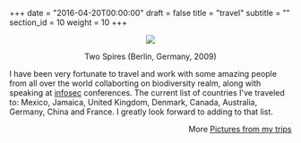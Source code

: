 +++
date = "2016-04-20T00:00:00"
draft = false
title = "travel"
subtitle = ""
section_id = 10
weight = 10
+++

<div align="center" alt="Two spires, Berlin, Germany" title="Two Spires, Berlin, Germany"><img src="img/travel.png">
    <cap class="photo-cap">
        <p class="cap">
            Two Spires (Berlin, Germany, 2009)
        </p>
    </cap>
</div>

I have been very fortunate to travel and work with some amazing people from all over the world collaborting on biodiversity realm, along with speaking at <a href="https://en.wikipedia.org/wiki/Information_security">infosec</a> conferences. The current list of countries I've traveled to: Mexico, Jamaica, United Kingdom, Denmark, Canada, Australia, Germany, China and France. I greatly look forward to adding to that list.

<div align="right">More <a href="https://secure.flickr.com/photos/fak3r/sets/">Pictures from my trips</a> 
